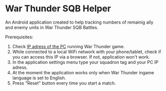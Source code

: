 # War Thunder SQB Helper

An Android application created to help tracking numbers of remainig ally and enemy units in War Thunder SQB Battles.

Prerequisites:
1. Check [IP adress of the PC](https://kb.wisc.edu/27309) running War Thunder game.
2. While connected to a local WiFi network with your phone/tablet, check if you can access this IP via a browser. If not, application won't work.
3. In the application settings menu type your squadron tag and your PC IP adress.
4. At the moment the application works only when War Thunder ingame language is set to English.
5. Press "Reset" button every time you start a match.

